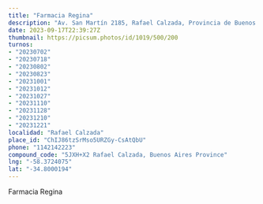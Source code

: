 ```yaml
---
title: "Farmacia Regina"
description: "Av. San Martín 2185, Rafael Calzada, Provincia de Buenos Aires, Argentina"
date: 2023-09-17T22:39:27Z
thumbnail: https://picsum.photos/id/1019/500/200
turnos:
- "20230702"
- "20230718"
- "20230802"
- "20230823"
- "20231001"
- "20231012"
- "20231027"
- "20231110"
- "20231128"
- "20231210"
- "20231221"
localidad: "Rafael Calzada"
place_id: "ChIJ86tzSrMso5URZGy-CsAtQbU"
phone: "1142142223"
compound_code: "5JXH+X2 Rafael Calzada, Buenos Aires Province"
lng: "-58.3724075"
lat: "-34.8000194"
---
```


Farmacia Regina